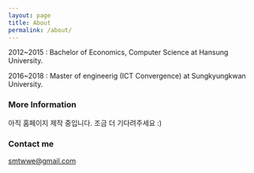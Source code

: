 ```yaml
---
layout: page
title: About
permalink: /about/
---
```

2012~2015 : Bachelor of Economics, Computer Science at Hansung University.

2016~2018 : Master of engineerig (ICT Convergence) at Sungkyungkwan University.

### More Information

아직 홈페이지 제작 중입니다. 조금 더 기다려주세요 :)

### Contact me

[smtwwe@gmail.com](mailto:smtwwe@gmail.com)
